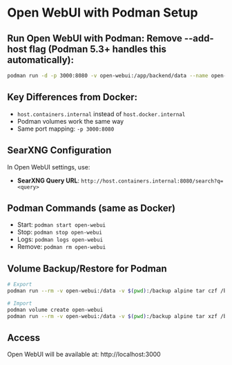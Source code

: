 # Open WebUI with Podman Setup

## Run Open WebUI with Podman: Remove --add-host flag (Podman 5.3+ handles this automatically):


```bash
podman run -d -p 3000:8080 -v open-webui:/app/backend/data --name open-webui --restart always ghcr.io/open-webui/open-webui:main
```

## Key Differences from Docker:
- `host.containers.internal` instead of `host.docker.internal` 
- Podman volumes work the same way
- Same port mapping: `-p 3000:8080`

## SearXNG Configuration
In Open WebUI settings, use:
- **SearXNG Query URL**: `http://host.containers.internal:8080/search?q=<query>`

## Podman Commands (same as Docker)
- Start: `podman start open-webui`
- Stop: `podman stop open-webui`  
- Logs: `podman logs open-webui`
- Remove: `podman rm open-webui`

## Volume Backup/Restore for Podman
```bash
# Export
podman run --rm -v open-webui:/data -v $(pwd):/backup alpine tar czf /backup/open-webui-backup.tar.gz -C /data .

# Import  
podman volume create open-webui
podman run --rm -v open-webui:/data -v $(pwd):/backup alpine tar xzf /backup/open-webui-backup.tar.gz -C /data
```

## Access
Open WebUI will be available at: http://localhost:3000